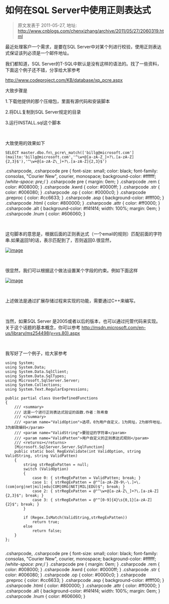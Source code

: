 # 如何在SQL Server中使用正则表达式 
> 原文发表于 2011-05-27, 地址: http://www.cnblogs.com/chenxizhang/archive/2011/05/27/2060319.html 


最近处理客户一个需求，是要在SQL Server中对某个列进行校验，使用正则表达式保证该列必须是一个邮件地址。

 我们都知道，SQL Server的T-SQL中默认是没有这样的语法的。找了一些资料，下面这个例子还不错，分享给大家参考

 <http://www.codeproject.com/KB/database/xp_pcre.aspx>

 大致步骤是

 1.下载他提供的那个压缩包，里面有源代码和安装脚本

 2.将DLL复制到SQL Server规定的目录

 3.运行INSTALL.sql这个脚本

  

 大致使用的效果如下


```
SELECT master.dbo.fn\_pcre\_match(['billg@microsoft.com'](mailto:'billg@microsoft.com','^\w+@[a-zA-Z_]+?\.[a-zA-Z]{2,3}$'),'^\w+@[a-zA-Z\_]+?\.[a-zA-Z]{2,3}$')
```

.csharpcode, .csharpcode pre
{
 font-size: small;
 color: black;
 font-family: consolas, "Courier New", courier, monospace;
 background-color: #ffffff;
 /*white-space: pre;*/
}
.csharpcode pre { margin: 0em; }
.csharpcode .rem { color: #008000; }
.csharpcode .kwrd { color: #0000ff; }
.csharpcode .str { color: #006080; }
.csharpcode .op { color: #0000c0; }
.csharpcode .preproc { color: #cc6633; }
.csharpcode .asp { background-color: #ffff00; }
.csharpcode .html { color: #800000; }
.csharpcode .attr { color: #ff0000; }
.csharpcode .alt 
{
 background-color: #f4f4f4;
 width: 100%;
 margin: 0em;
}
.csharpcode .lnum { color: #606060; }

 


这句脚本的意思是，根据后面的正则表达式（一个email的规则）匹配前面的字符串.如果返回1的话，表示匹配到了，否则返回0.很显然，


[![image](http://www.xizhang.com/blogimages/xp_pcre---Regular-Expressions-in-T-SQL_EA06/image_thumb.png "image")](http://www.xizhang.com/blogimages/xp_pcre---Regular-Expressions-in-T-SQL_EA06/image.png)


 


很显然，我们可以根据这个做法设置某个字段的约束。例如下面这样


[![image](http://www.xizhang.com/blogimages/xp_pcre---Regular-Expressions-in-T-SQL_EA06/image_thumb_3.png "image")](http://www.xizhang.com/blogimages/xp_pcre---Regular-Expressions-in-T-SQL_EA06/image_3.png)


 


上述做法是通过扩展存储过程来实现的功能，需要通过C++来编写。


 


当然，如果SQL Server 是2005或者以后的版本，也可以通过托管代码来实现。关于这个话题的基本概念，你可以参考 <http://msdn.microsoft.com/en-us/library/ms254498(v=vs.80).aspx>


 


我写好了一个例子，给大家参考


```
using System;
using System.Data;
using System.Data.SqlClient;
using System.Data.SqlTypes;
using Microsoft.SqlServer.Server;
using System.Collections;
using System.Text.RegularExpressions;

public partial class UserDefinedFunctions
{
    /// <summary>
    /// 这是一个进行正则表达式验证的函数.作者：陈希章
    /// </summary>
    /// <param name="ValidOption">选项，0为用户自定义，1为网址，2为邮件地址，3为邮政编码</param>
    /// <param name="ValidString">要验证的字符串</param>
    /// <param name="ValidPatten">用户自定义的正则表达式规则</param>
    /// <returns></returns>
    [Microsoft.SqlServer.Server.SqlFunction]
    public static bool RegExValidate(int ValidOption, string ValidString, string ValidPatten)
    {
        string strRegExPatten = null;
        switch (ValidOption)
        {
            case 0: { strRegExPatten = ValidPatten; break; }
            case 1: { strRegExPatten = @"^[a-zA-Z0-9\-\.]+\.(com|org|net|mil|edu|COM|ORG|NET|MIL|EDU)$"; break; }
            case 2: { strRegExPatten = @"^\w+@[a-zA-Z\_]+?\.[a-zA-Z]{2,3}$"; break; }
            case 3: { strRegExPatten = @"^[0-9]{4}\s{0,1}[a-zA-Z]{2}$"; break; }
        }

        if (Regex.IsMatch(ValidString,strRegExPatten))
            return true;
        else
            return false;
    }
};


```

.csharpcode, .csharpcode pre
{
 font-size: small;
 color: black;
 font-family: consolas, "Courier New", courier, monospace;
 background-color: #ffffff;
 /*white-space: pre;*/
}
.csharpcode pre { margin: 0em; }
.csharpcode .rem { color: #008000; }
.csharpcode .kwrd { color: #0000ff; }
.csharpcode .str { color: #006080; }
.csharpcode .op { color: #0000c0; }
.csharpcode .preproc { color: #cc6633; }
.csharpcode .asp { background-color: #ffff00; }
.csharpcode .html { color: #800000; }
.csharpcode .attr { color: #ff0000; }
.csharpcode .alt 
{
 background-color: #f4f4f4;
 width: 100%;
 margin: 0em;
}
.csharpcode .lnum { color: #606060; }
